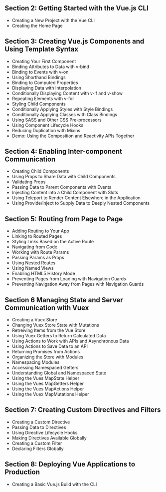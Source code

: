 ## Section 2: Getting Started with the Vue.js CLI
* Creating a New Project with the Vue CLI
* Creating the Home Page
## Section 3: Creating Vue.js Components and Using Template Syntax
* Creating Your First Component
* Binding Attributes to Data with v-bind
* Binding to Events with v-on
* Using Shorthand Bindings
* Binding to Computed Properties
* Displaying Data with Interpolation
* Conditionally Displaying Content with v-if and v-show
* Repeating Elements with v-for
* Styling Child Components
* Conditionally Applying Styles with Style Bindings
* Conditionally Applying Classes with Class Bindings
* Using SASS and Other CSS Pre-processors
* Using Component Lifecycle Hooks
* Reducing Duplication with Mixins
* Demo: Using the Composition and Reactivity APIs Together
## Section 4: Enabling Inter-component Communication
* Creating Child Components
* Using Props to Share Data with Child Components
* Validating Props
* Passing Data to Parent Components with Events
* Injecting Content into a Child Component with Slots
* Using Teleport to Render Content Elsewhere in the Application
* Using Provide/Inject to Supply Data to Deeply Nested Components
## Section 5: Routing from Page to Page
* Adding Routing to Your App
* Linking to Routed Pages
* Styling Links Based on the Active Route
* Navigating from Code
* Working with Route Params
* Passing Params as Props
* Using Nested Routes
* Using Named Views
* Enabling HTML5 History Mode
* Preventing Pages from Loading with Navigation Guards
* Preventing Navigation Away from Pages with Navigation Guards
## Section 6 Managing State and Server Communication with Vuex
* Creating a Vuex Store
* Changing Vuex Store State with Mutations
* Retreiving Items from the Vue Store
* Using Vuex Getters to Return Calculated Data
* Using Actions to Work with APIs and Asynchronous Data
* Using Actions to Save Data to an API 
* Returning Promises from Actions
* Organizing the Store with Modules
* Namespacing Modules
* Accessing Namespaced Getters
* Understanding Global and Namespaced State
* Using the Vues MapState Helper
* Using the Vues MapGetters Helper
* Using the Vues MapActions Helper
* Using the Vuex MapMutations Helper
## Section 7: Creating Custom Directives and Filters
* Creating a Custom Directive
* Passing Data to Directives
* Using Directive Lifecycle Hooks
* Making Directives Available Globally
* Creating a Custom Filter
* Declaring Filters Globally
## Section 8: Deploying Vue Applications to Production
* Creating a Basic Vue.js Build with the CLI